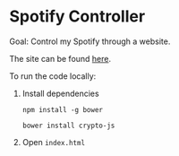 # Spotify Controller

Goal: Control my Spotify through a website.

The site can be found [here](https://josiahschuller.github.io/spotify-controller/).

To run the code locally:
1. Install dependencies

    `npm install -g bower`
    
    `bower install crypto-js`

2. Open `index.html`